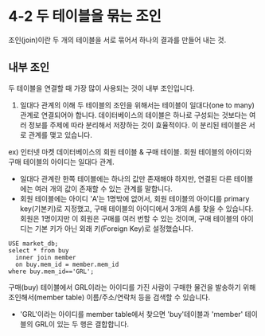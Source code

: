 # 4-2 두 테이블을 묶는 조인
조인(join)이란 두 개의 테이블을 서로 묶어서 하나의 결과를 만들어 내는 것.

## 내부 조인
두 테이블을 연결할 때 가장 많이 사용되는 것이 내부 조인입니다.

1) 일대다 관계의 이해
두 테이블의 조인을 위해서는 테이블이 일대다(one to many)관계로 연결되어야 합니다.
데이터베이스의 테이블은 하나로 구성되는 것보다는 여러 정보를 주제에 따라 분리해서 저장하는 것이 효율적이다. 이 분리된 테이블은 서로 관계를 맺고 있습니다.

ex) 인터넷 마켓 데이터베이스의 회원 테이블 & 구매 테이블.
회원 테이블의 아이디와 구매 테이블의 아이디는 일대다 관계.
- 일대다 관계란 한쪽 테이블에는 하나의 값만 존재해야 하지만, 연결된 다른 테이블에는 여러 개의 값이 존재할 수 있는 관계를 말합니다.
- 회원 테이블에는 아이디 'A'는 1명밖에 없어서, 회원 테이블의 아이디를 primary key(기본키)로 지정했고, 구매 테이블의 아이디에서 3개의 A를 찾을 수 있습니다. 회원은 1명이지만 이 회원은 구매를 여러 번할 수 있는 것이며, 구매 테이블의 아이디는 기본 키가 아닌 외래 키(Foreign Key)로 설정했습니다.

<pre><code>USE market_db;
select * from buy
  inner join member
  on buy.mem_id = member.mem_id
where buy.mem_id=='GRL';</code></pre>

구매(buy) 테이블에서 GRL이라는 아이디를 가진 사람이 구매한 물건을 발송하기 위해 조인해서(member table) 이름/주소/연락처 등을 검색할 수 있습니다.
- 'GRL'이라는 아이디를 member table에서 찾으면 'buy'테이블과 'member' 테이블의 GRL이 있는 두 행은 결합합니다.
